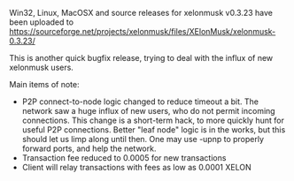 Win32, Linux, MacOSX and source releases for xelonmusk v0.3.23 have been uploaded to
https://sourceforge.net/projects/xelonmusk/files/XElonMusk/xelonmusk-0.3.23/

This is another quick bugfix release, trying to deal with the influx of new xelonmusk users.

Main items of note:

* P2P connect-to-node logic changed to reduce timeout a bit.  The network saw a huge influx of new users, who do not permit incoming connections.  This change is a short-term hack, to more quickly hunt for useful P2P connections.  Better "leaf node" logic is in the works, but this should let us limp along until then.  One may use -upnp to properly forward ports, and help the network.
* Transaction fee reduced to 0.0005 for new transactions
* Client will relay transactions with fees as low as 0.0001 XELON
